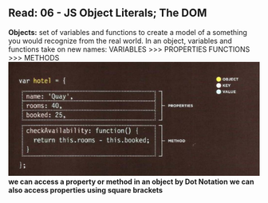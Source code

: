 ## Read: 06 - JS Object Literals; The DOM
**Objects:**
 set of variables and functions to create a model of a something you would recognize from the real world. In an object, variables and functions take on new names: 
  VARIABLES >>> PROPERTIES
  FUNCTIONS >>> METHODS
![objects](Images\object.png)
 **we can access a property or method in an object by Dot Notation**
 **we can also access properties using square brackets**